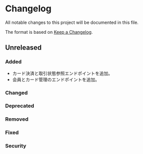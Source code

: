 # Changelog
All notable changes to this project will be documented in this file.

The format is based on [Keep a Changelog](http://keepachangelog.com/).

## Unreleased
### Added
- カード決済と取引状態参照エンドポイントを追加。
- 会員とカード管理のエンドポイントを追加。

### Changed

### Deprecated

### Removed

### Fixed

### Security

